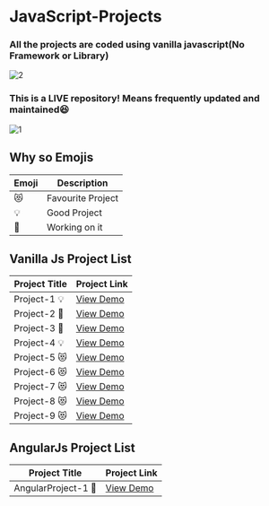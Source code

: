 # JavaScript-Projects
### All the projects are coded using vanilla javascript(No Framework or Library)
![2](https://media.wired.com/photos/59322df1a312645844993529/master/pass/testing.gif)

### This is a LIVE repository! Means frequently updated and maintained:laughing: 
![1](https://i.ya-webdesign.com/images/transparent-live-animated-gif-12.gif) 

## Why so Emojis

| Emoji                             | Description                                                             |
| ------------------------------------------ | ------------------------------------------------------------------------ |
| :heart_eyes_cat:                                  | Favourite Project|
|   💡                      | Good Project      |
| 📕                              | Working on it |

## Vanilla Js Project List 

| Project Title                              | Project Link                                                             |
| ------------------------------------------ | ------------------------------------------------------------------------ |
| Project-1 💡                                 | [View Demo](https://cselonewolf.github.io/JavaScript-Projects/Project-1/)             |
| Project-2 📕                         | [View Demo](https://cselonewolf.github.io/JavaScript-Projects/Project-2/)       |
| Project-3 📕                              | [View Demo](https://cselonewolf.github.io/JavaScript-Projects/Project-3/)            |
| Project-4 💡                                 | [View Demo](https://cselonewolf.github.io/JavaScript-Projects/Project-4/)             |
| Project-5 :heart_eyes_cat:                                 | [View Demo](https://cselonewolf.github.io/JavaScript-Projects/Project-5/)|
| Project-6 :heart_eyes_cat:                                 | [View Demo](https://cselonewolf.github.io/JavaScript-Projects/Project-6/)|
| Project-7 :heart_eyes_cat:                                 | [View Demo](https://redditsearchapp.netlify.app/)|
| Project-8 :heart_eyes_cat:                                 | [View Demo](https://cselonewolf.github.io/JavaScript-Projects/Project-8/)|
| Project-9 :heart_eyes_cat:                                 | [View Demo](https://cselonewolf.github.io/JavaScript-Projects/Project-9/)|



## AngularJs Project List 
| Project Title                              | Project Link                                                             |
| ------------------------------------------ | ------------------------------------------------------------------------ |
| AngularProject-1 📕                                 | [View Demo](https://covid19angularapp.web.app/) 
